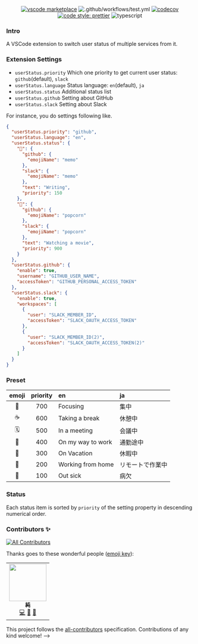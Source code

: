 <!-- ![VSCode User Status Banner](./banner.png)

<h2 align="center">Supported</h2>
<p align="center">
  <em><a href="https://github.com/">GitHub</a> · <a href="https://slack.com/">Slack</a></em>
</p>

<!-- Should add align=center to the parent p tag -->
<p align="center"><a href="https://marketplace.visualstudio.com/items?itemName=nju33.vscode-user-status"><img src="https://badgen.net/vs-marketplace/v/nju33.vscode-user-status" alt="vscode marketplace"></a>
<img src="https://github.com/nju33/vscode-user-status/workflows/.github/workflows/test.yml/badge.svg" alt=".github/workflows/test.yml">
<a href="https://codecov.io/gh/nju33/vscode-user-status"><img src="https://codecov.io/gh/nju33/vscode-user-status/branch/master/graph/badge.svg" alt="codecov"></a>
<a href="https://github.com/prettier/prettier"><img src="https://img.shields.io/badge/code_style-prettier-ff69b4.svg?style=flat-square" alt="code style: prettier"></a>
<img src="https://badgen.net/badge/icon/typescript?icon=typescript&amp;label" alt="typescript"></p>


<!-- 
[![vscode marketplace](https://badgen.net/vs-marketplace/v/nju33.vscode-user-status)](https://marketplace.visualstudio.com/items?itemName=nju33.vscode-user-status)
![.github/workflows/test.yml](https://github.com/nju33/vscode-user-status/workflows/.github/workflows/test.yml/badge.svg)
[![codecov](https://codecov.io/gh/nju33/vscode-user-status/branch/master/graph/badge.svg)](https://codecov.io/gh/nju33/vscode-user-status)
[![code style: prettier](https://img.shields.io/badge/code_style-prettier-ff69b4.svg?style=flat-square)](https://github.com/prettier/prettier)
![typescript](https://badgen.net/badge/icon/typescript?icon=typescript&label)
 -->

### Intro

A VSCode extension to switch user status of multiple services from it.

### Extension Settings

- `userStatus.priority` Which one priority to get current user status: `github`(default), `slack`
- `userStatus.language` Status language: `en`(default), `ja`
- `userStatus.status` Additional status list
- `userStatus.github` Setting about GitHub
- `userStatus.slack` Setting about Slack

For instance, you do settings following like.

```json
{
  "userStatus.priority": "github",
  "userStatus.language": "en",
  "userStatus.status": {
    "📝": {
      "github": {
        "emojiName": "memo"
      },
      "slack": {
        "emojiName": "memo"
      },
      "text": "Writing",
      "priority": 150
    },
    "🍿": {
      "github": {
        "emojiName": "popcorn"
      },
      "slack": {
        "emojiName": "popcorn"
      },
      "text": "Watching a movie",
      "priority": 900
    }
  },
  "userStatus.github": {
    "enable": true,
    "username": "GITHUB_USER_NAME",
    "accessToken": "GITHUB_PERSONAL_ACCESS_TOKEN"
  },
  "userStatus.slack": {
    "enable": true,
    "workspaces": [
      {
        "user": "SLACK_MEMBER_ID",
        "accessToken": "SLACK_OAUTH_ACCESS_TOKEN"
      },
      {
        "user": "SLACK_MEMBER_ID(2)",
        "accessToken": "SLACK_OAUTH_ACCESS_TOKEN(2)"
      }
    ]
  }
}
```

### Preset

| emoji | priority | en                | ja               |
| :---: | :------: | :---------------- | :--------------- |
|  🎯   |   700    | Focusing          | 集中             |
|   ☕   |   600    | Taking a break    | 休憩中           |
|  🗓   |   500    | In a meeting      | 会議中           |
|  🚌   |   400    | On my way to work | 通勤途中         |
|  🌴   |   300    | On Vacation       | 休暇中           |
|  🏡   |   200    | Working from home | リモートで作業中 |
|  🤒   |   100    | Out sick          | 病欠             |

### Status

Each status item is sorted by `priority` of the setting property in descending numerical order.

### Contributors ✨

<!-- ALL-CONTRIBUTORS-BADGE:START - Do not remove or modify this section -->
[![All Contributors](https://img.shields.io/badge/all_contributors-1-orange.svg?style=flat-square)](#contributors-)
<!-- ALL-CONTRIBUTORS-BADGE:END -->

Thanks goes to these wonderful people ([emoji key](https://allcontributors.org/docs/en/emoji-key)):

<!-- ALL-CONTRIBUTORS-LIST:START - Do not remove or modify this section -->
<!-- prettier-ignore-start -->
<!-- markdownlint-disable -->
<table>
  <tr>
    <td align="center"><a href="https://nju33.com/"><img src="https://avatars2.githubusercontent.com/u/15901038?v=4" width="100px;" alt=""/><br /><sub><b>純</b></sub></a><br /><a href="https://github.com/nju33/vscode-user-status/commits?author=nju33" title="Code">💻</a> <a href="#question-nju33" title="Answering Questions">💬</a> <a href="https://github.com/nju33/vscode-user-status/pulls?q=is%3Apr+reviewed-by%3Anju33" title="Reviewed Pull Requests">👀</a></td>
  </tr>
</table>

<!-- markdownlint-enable -->
<!-- prettier-ignore-end -->
<!-- ALL-CONTRIBUTORS-LIST:END -->

This project follows the [all-contributors](https://github.com/all-contributors/all-contributors) specification. Contributions of any kind welcome! -->
